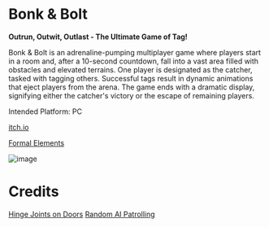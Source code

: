 # Bonk & Bolt

**Outrun, Outwit, Outlast - The Ultimate Game of Tag!**

Bonk & Bolt is an adrenaline-pumping multiplayer game where players start in a room and, after a 10-second countdown, fall into a vast area filled with obstacles and elevated terrains. One player is designated as the catcher, tasked with tagging others. Successful tags result in dynamic animations that eject players from the arena. The game ends with a dramatic display, signifying either the catcher's victory or the escape of remaining players.

Intended Platform: PC

[itch.io](https://mayamichael.itch.io/bonk-bolt)

[Formal Elements](https://github.com/our-game-maya-and-michael/Bonk-Bolt/blob/main/formal-elements.md)

![image](https://github.com/our-game-maya-and-michael/Bonk-Bolt/assets/85742675/bbbd667b-25f2-40fa-90dc-89a9739e19d8)

# Credits
[Hinge Joints on Doors](https://www.youtube.com/watch?v=HaLGYIYqPug&ab_channel=LittleOwlGaming-Unity3dTutorialsWithBrokn)
[Random AI Patrolling](https://github.com/JonDevTutorial/RandomNavMeshMovement)
